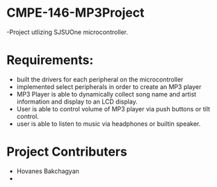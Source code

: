# CMPE-146-MP3Project
-Project utlizing SJSUOne microcontroller.
# Requirements:
- built the drivers for each peripheral on the microcontroller 
- implemented select peripherals in order to create an MP3 player
- MP3 Player is able to dynamically collect song name and artist information and display to an LCD display. 
- User is able to control volume of MP3 player via push buttons or tilt control.
- user is able to listen to music via headphones or builtin speaker.

# Project Contributers
- Hovanes Bakchagyan
- 
